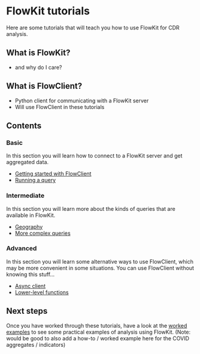 # FlowKit tutorials

Here are some tutorials that will teach you how to use FlowKit for CDR analysis.

## What is FlowKit?

- and why do I care?  

## What is FlowClient?

- Python client for communicating with a FlowKit server  
- Will use FlowClient in these tutorials  

## Contents

### Basic

In this section you will learn how to connect to a FlowKit server and get aggregated data.

- [Getting started with FlowClient](01-getting-started-with-flowclient.ipynb)  
- [Running a query](02-running-a-query.ipynb)  

### Intermediate

In this section you will learn more about the kinds of queries that are available in FlowKit.

- [Geography](03-geography.ipynb)  
- [More complex queries](04-more-complex-queries.ipynb)  

### Advanced

In this section you will learn some alternative ways to use FlowClient, which may be more convenient in some situations.
You can use FlowClient without knowing this stuff...

- [Async client](05-async-client.ipynb)  
- [Lower-level functions](06-lower-level-functions.ipynb)  

## Next steps

Once you have worked through these tutorials, have a look at the [worked examples](https://flowkit.xyz/analyst/worked_examples/) to see some practical examples of analysis using FlowKit.
(Note: would be good to also add a how-to / worked example here for the COVID aggregates / indicators)